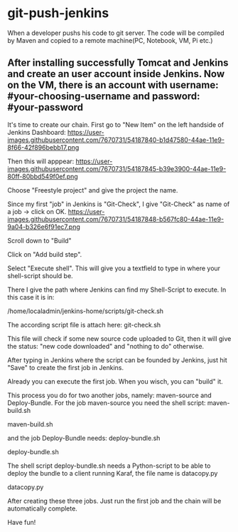 # git-push-jenkins
When a developer pushs his code to git server. The code will be compiled by Maven and copied to a remote machine(PC, Notebook, VM, Pi etc.)

## After installing successfully Tomcat and Jenkins and create an user account inside Jenkins. Now on the VM, there is an account with username: #your-choosing-username and password: #your-password

It's time to create our chain. First go to "New Item" on the left handside of Jenkins Dashboard:
https://user-images.githubusercontent.com/7670731/54187840-b1d47580-44ae-11e9-8f66-42f896bebb17.png


Then this will apppear:
https://user-images.githubusercontent.com/7670731/54187845-b39e3900-44ae-11e9-80ff-80bbd549f0ef.png


Choose "Freestyle project" and give the project the name. 

Since my first "job" in Jenkins is "Git-Check", I give "Git-Check" as name of a job → click on OK.
https://user-images.githubusercontent.com/7670731/54187848-b567fc80-44ae-11e9-9a04-b326e6f91ec7.png




Scroll down to "Build"

 



Click on "Add build step".

Select "Execute shell". This will give you a textfield to type in where your shell-script should be.

There I give the path where Jenkins can find my Shell-Script to execute. In this case it is in: 

/home/localadmin/jenkins-home/scripts/git-check.sh

The according script file is attach here: 
git-check.sh

This file will check if some new source code uploaded to Git, then it will give the status: "new code downloaded" and "nothing to do" otherwise.

After typing in Jenkins where the script can be founded by Jenkins, just hit "Save" to create the first job in Jenkins.

Already you can execute the first job. When you wisch, you can "build" it.

This process you do for two another jobs, namely: maven-source and Deploy-Bundle. For the job maven-source you need the shell script:  maven-build.sh

maven-build.sh

and the job Deploy-Bundle needs: deploy-bundle.sh

deploy-bundle.sh

The shell script deploy-bundle.sh needs a Python-script to be able to deploy the bundle to a client running Karaf, the file name is datacopy.py

datacopy.py



After creating these three jobs. Just run the first job and the chain will be automatically complete. 

Have fun!
